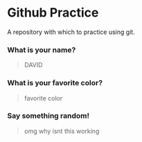 # Github Practice

A repository with which to practice using git.

### What is your name?


> DAVID



### What is your favorite color?

> favorite color

### Say something random!

> omg why isnt this working
